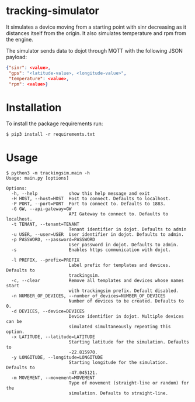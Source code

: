 # tracking-simulator
It simulates a device moving from a starting point with sinr decreasing as
it distances itself from the origin. It also simulates temperature and rpm
from the engine.

The simulator sends data to dojot through MQTT with the following JSON payload:

```json
{"sinr": <value>,
 "gps": "<latitude-value>, <longitude-value>",
 "temperature": <value>,
 "rpm": <value>}
```

# Installation
To install the package requirements run:

```
$ pip3 install -r requirements.txt
```

# Usage
```
$ python3 -m trackingsim.main -h
Usage: main.py [options]

Options:
  -h, --help            show this help message and exit
  -H HOST, --host=HOST  Host to connect. Defaults to localhost.
  -P PORT, --port=PORT  Port to connect to. Defaults to 1883.
  -G GW, --api-gateway=GW
                        API Gateway to connect to. Defaults to localhost.
  -t TENANT, --tenant=TENANT
                        Tenant identifier in dojot. Defaults to admin
  -u USER, --user=USER  User identifier in dojot. Defaults to admin.
  -p PASSWORD, --password=PASSWORD
                        User password in dojot. Defaults to admin.
  -s                    Enables https communication with dojot.

  -l PREFIX, --prefix=PREFIX
                        Label prefix for templates and devices. Defaults to
                        trackingsim.
  -c, --clear           Remove all templates and devices whose names start
                        with trackingsim prefix. Default disabled.
  -n NUMBER_OF_DEVICES, --number_of_devices=NUMBER_OF_DEVICES
                        Number of devices to be created. Defaults to 0.
  -d DEVICES, --device=DEVICES
                        Device identifier in dojot. Multiple devices can be
                        simulated simultaneously repeating this option.
  -x LATITUDE, --latitude=LATITUDE
                        Starting latitude for the simulation. Defaults to
                        -22.815970.
  -y LONGITUDE, --longitude=LONGITUDE
                        Starting longitude for the simulation. Defaults to
                        -47.045121.
  -m MOVEMENT, --movement=MOVEMENT
                        Type of movement (straight-line or random) for the
                        simulation. Defaults to straight-line.
```